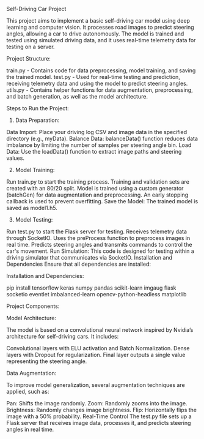 Self-Driving Car Project

This project aims to implement a basic self-driving car model using deep learning and computer vision. It processes road images to predict steering angles, allowing a car to drive autonomously. The model is trained and tested using simulated driving data, and it uses real-time telemetry data for testing on a server.

Project Structure:

train.py - Contains code for data preprocessing, model training, and saving the trained model.
test.py - Used for real-time testing and prediction, receiving telemetry data and using the model to predict steering angles.
utils.py - Contains helper functions for data augmentation, preprocessing, and batch generation, as well as the model architecture.

Steps to Run the Project:

1. Data Preparation:

Data Import: Place your driving log CSV and image data in the specified directory (e.g., myData).
Balance Data: balanceData() function reduces data imbalance by limiting the number of samples per steering angle bin.
Load Data: Use the loadData() function to extract image paths and steering values.

2. Model Training:

Run train.py to start the training process.
Training and validation sets are created with an 80/20 split.
Model is trained using a custom generator (batchGen) for data augmentation and preprocessing.
An early stopping callback is used to prevent overfitting.
Save the Model: The trained model is saved as model1.h5.

3. Model Testing:

Run test.py to start the Flask server for testing.
Receives telemetry data through SocketIO.
Uses the preProcess function to preprocess images in real time.
Predicts steering angles and transmits commands to control the car's movement.
Run Simulation: This code is designed for testing within a driving simulator that communicates via SocketIO.
Installation and Dependencies
Ensure that all dependencies are installed:

Installation and Dependencies:

pip install tensorflow keras numpy pandas scikit-learn imgaug flask socketio eventlet imbalanced-learn opencv-python-headless matplotlib

Project Components:

Model Architecture:

The model is based on a convolutional neural network inspired by Nvidia’s architecture for self-driving cars. It includes:

Convolutional layers with ELU activation and Batch Normalization.
Dense layers with Dropout for regularization.
Final layer outputs a single value representing the steering angle.

Data Augmentation:

To improve model generalization, several augmentation techniques are applied, such as:

Pan: Shifts the image randomly.
Zoom: Randomly zooms into the image.
Brightness: Randomly changes image brightness.
Flip: Horizontally flips the image with a 50% probability.
Real-Time Control
The test.py file sets up a Flask server that receives image data, processes it, and predicts steering angles in real time.
